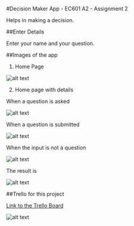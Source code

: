#Decision Maker App - EC601 A2 - Assignment 2

Helps in making a decision. 

##Enter Details

Enter your name and your question.

##Images of the app

1. Home Page

![alt text](https://github.com/preranah/MyFirstApp/blob/master/images/page1APP.png)

2. Home page with details

When a question is asked

![alt text](https://github.com/preranah/MyFirstApp/blob/master/images/page2APP.png)

When a question is submitted

![alt text](https://github.com/preranah/MyFirstApp/blob/master/images/page3APP.png)

When the input is not a question

![alt text](https://github.com/preranah/MyFirstApp/blob/master/images/page4APP.png)

The result is 

![alt text](https://github.com/preranah/MyFirstApp/blob/master/images/page5APP.png)

##Trello for this project

[Link to the Trello Board](https://trello.com/b/uICiwn4P)

![alt text](https://github.com/preranah/MyFirstApp/blob/master/images/trello.png)


